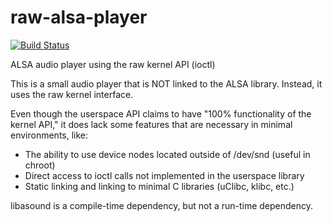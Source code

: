 # raw-alsa-player

[![Build Status](https://travis-ci.org/blueponies666/raw-alsa-player.svg?branch=master)](https://travis-ci.org/blueponies666/raw-alsa-player)

ALSA audio player using the raw kernel API \(ioctl)

This is a small audio player that is NOT linked to the ALSA library. Instead, it uses the raw kernel interface.

Even though the userspace API claims to have "100% functionality of the kernel API," it does lack some features that are necessary in minimal environments, like:

* The ability to use device nodes located outside of /dev/snd \(useful in chroot)
* Direct access to ioctl calls not implemented in the userspace library
* Static linking and linking to minimal C libraries \(uClibc, klibc, etc.)

libasound is a compile-time dependency, but not a run-time dependency.
